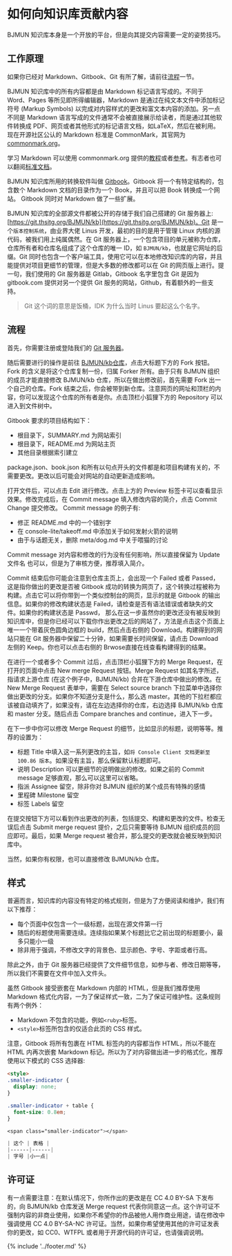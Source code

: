 # 如何向知识库贡献内容

BJMUN 知识库本身是一个开放的平台，但是向其提交内容需要一定的姿势技巧。

## 工作原理

如果你已经对 Markdown、Gitbook、Git 有所了解，请前往[流程](#流程)一节。

BJMUN 知识库中的所有内容都是由 Markdown 标记语言写成的。不同于 Word、Pages 等所见即所得编辑器，Markdown 是通过在纯文本文件中添加标记符号 (Markup Symbols) 以完成对内容样式的更改和富文本内容的添加。另一点不同是 Markdown 语言写成的文件通常不会被直接展示给读者，而是通过其他软件转换成 PDF、网页或者其他形式的标记语言文档，如LaTeX，然后在被利用。现在开源社区公认的 Markdown 标准是 CommonMark，其官网为[commonmark.org](commonmark.org)。

学习 Markdown 可以使用 commonmark.org 提供的[教程](http://commonmark.org/help/tutorial/)或者[参考](http://commonmark.org/help/)。有志者也可以翻阅[标准文档](http://spec.commonmark.org/)。

BJMUN 知识库所用的转换软件叫做 [Gitbook](https://www.gitbook.com/)。Gitbook 将一个有特定结构的，包含数个 Markdown 文档的目录作为一个 Book，并且可以把 Book 转换成一个网站。 Gitbook 同时对 Markdown 做了一些扩展。

BJMUN 知识库的全部源文件都被公开的存储于我们自己搭建的 Git 服务器上: [https://git.thsitg.org/BJMUN/kb](https://git.thsitg.org/BJMUN/kb)。Git 是一个`版本控制系统`，由业界大佬 Linus 开发，最初的目的是用于管理 Linux 内核的源代码，被我们用上纯属偶然。在 Git 服务器上，一个包含项目的单元被称为仓库，仓库所有者和仓库名组成了这个仓库的唯一 ID，如 `BJMUN/kb`，也就是它网址的后缀。Git 同时也包含一个客户端工具，使用它可以在本地修改知识库的内容，并且能提供对项目更细节的管理，但是大多数的修改都可以在 Git 的网页版上进行。提一句，我们使用的 Git 服务器是 Gitlab，Gitbook 名字里包含 Git 是因为 gitbook.com 提供对另一个提供 Git 服务的网站，Github，有着额外的一些支持。

> Git 这个词的意思是饭桶，IDK 为什么当时 Linus 要起这么个名字。

## 流程

首先，你需要注册或登陆我们的 [Git 服务器](https://git.thsitg.org/)。

随后需要进行的操作是前往 [BJMUN/kb仓库](https://git.thsitg.org/BJMUN/kb)，点击大标题下方的 Fork 按钮。Fork 的含义是将这个仓库复制一份，归属 Forker 所有。由于只有 BJMUN 组织的成员才能直接修改 BJMUN/kb 仓库，所以在做出修改前，首先需要 Fork 出一个自己的仓库。Fork 结束之后，你会被带到新仓库。注意网页的网址和顶栏的内容，你可以发现这个仓库的所有者是你。点击顶栏小狐狸下方的 Repository 可以进入到文件树中。

Gitbook 要求的项目结构如下：
- 根目录下，SUMMARY.md 为网站索引
- 根目录下，README.md 为网站主页
- 其他目录根据索引建立

package.json、book.json 和所有以句点开头的文件都是和项目构建有关的，不需要更改。更改以后可能会对网站的自动更新造成影响。

打开文件后，可以点击 Edit 进行修改。点击上方的 Preview 标签卡可以查看显示效果。修改完成后，在 Commit message 填入修改内容的简介，点击 Commit Change 提交修改。 Commit message 的例子有:

- 修正 README.md 中的一个错别字
- 在 console-lite/takeoff.md 中添加关于如何发射火箭的说明
- 由于与话题无关，删除 meta/dog.md 中关于喂猫的讨论

Commit message 对内容和修改的行为没有任何影响，所以直接保留为 Update 文件名 也可以，但是为了审核方便，推荐填入简介。

Commit 结束后你可能会注意到仓库主页上，会出现一个 Failed 或者 Passed，这是指你做出的更改是否被 Gitbook 成功的转换为网页了，这个转换过程被称为构建。点击它可以将你带到一个类似控制台的网页，显示的就是 Gitbook 的输出信息。如果你的修改构建状态是 Failed，请检查是否有语法错误或者缺失的文件。如果你的构建状态是 Passwd， 那么在这一步虽然你的更改还没有被反映到知识库中，但是你已经可以下载你作出更改之后的网站了，方法是点击这个页面上唯一一个带着灰色圆角边框的 build，然后点击右侧的 Download。构建得到的网站只能在 Git 服务器中保留二十分钟，如果需要长时间保留，请点击 Download 左侧的 Keep。你也可以点击右侧的 Brwose直接在线查看构建得到的结果。

在进行一个或者多个 Commit 过后，点击顶栏小狐狸下方的 Merge Request，在打开的页面中点击 New merge Request 按钮。Merge Request 如其名字所述，指请求上游仓库 (在这个例子中，BJMUN/kb) 合并在下游仓库中做出的修改。在 New Merge Request 表单中，需要在 Select source branch 下拉菜单中选择你做出更改的分支。如果你不知道分支是什么，那么选 master。其他的下拉栏都应该被自动填齐了，如果没有，请在左边选择你的仓库，右边选择 BJMUN/kb 仓库和 master 分支。随后点击 Compare branches and continue，进入下一步。

在下一步中你可以修改 Merge Request 的细节，比如显示的标题，说明等等。推荐的设置为：
- 标题 Title 中填入这一系列更改的主旨，如`将 Console Client 文档更新至 100.86 版本`。如果没有主旨，那么保留默认标题即可。
- 说明 Description 可以更细节的说明做出的修改。如果之前的 Commit message 足够直观，那么可以这里可以省略。
- 指派 Assignee 留空，除非你对 BJMUN 组织的某个成员有特殊的感情
- 里程碑 Milestone 留空
- 标签 Labels 留空

在提交按钮下方可以看到作出更改的列表，包括提交、构建和更改的文件。检查无误后点击 Submit merge request 提价，之后只需要等待 BJMUN 组织成员的回应即可。最后，如果 Merge request 被合并，那么提交的更改就会被反映到知识库中。

当然，如果你有权限，也可以直接修改 BJMUN/kb 仓库。

## 样式

普遍而言，知识库的内容没有特定的格式规则，但是为了方便阅读和维护，我们有以下推荐：

- 每个页面中仅包含一个一级标题，出现在源文件第一行
- 随后的标题使用需要连续。连续指如果某个标题比它之前出现的标题要小，最多只能小一级
- 除非用于强调，不修改文字的背景色、显示颜色、字号、字距或者行高。

除此之外，由于 Git 服务器已经提供了文件细节信息，如参与者、修改日期等等，所以我们不需要在文件中加入文件头。

虽然 Gitbook 接受嵌套在 Markdown 内部的 HTML，但是我们推荐使用 Markdown 格式化内容，一为了保证样式一致，二为了保证可维护性。这条规则有两个例外：
- Markdown 不包含的功能，例如`<ruby>`标签。
- `<style>`标签所包含的仅适合此页的 CSS 样式。

注意，Gitbook 将所有包裹在 HTML 标签内的内容都当作 HTML，所以不能在 HTML 内再次嵌套 Markdown 标记。所以为了对内容做出进一步的格式化，推荐使用以下模式的 CSS 选择器:

```html
<style>
.smaller-indicator {
  display: none;
}

.smaller-indicator + table {
  font-size: 0.8em;
}

<span class="smaller-indicator"></span>

| 这个 | 表格 |
|------|------|
| 字号 |小一点|

```

## 许可证

有一点需要注意：在默认情况下，你所作出的更改是在 CC 4.0 BY-SA 下发布的，向 BJMUN/kb 仓库发送 Merge request 代表你同意这一点。这个许可证不强制内容的非商业使用，如果你不希望你的作品被他人用作商业用途，请在修改中强调使用 CC 4.0 BY-SA-NC 许可证。当然，如果你希望使用其他的许可证发表你的更改，如 CC0、WTFPL 或者用于开源代码的许可证，也请强调说明。

{% include '../footer.md' %}
